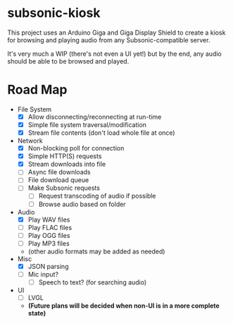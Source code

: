 # subsonic-kiosk
This project uses an Arduino Giga and Giga Display Shield to create a kiosk for browsing and playing audio from any Subsonic-compatible server.

It's very much a WIP (there's not even a UI yet!) but by the end, any audio should be able to be browsed and played.

# Road Map
- File System
  - [x] Allow disconnecting/reconnecting at run-time
  - [x] Simple file system traversal/modification
  - [x] Stream file contents (don't load whole file at once)
- Network
  - [x] Non-blocking poll for connection
  - [x] Simple HTTP(S) requests
  - [x] Stream downloads into file
  - [ ] Async file downloads
  - [ ] File download queue
  - [ ] Make Subsonic requests
    - [ ] Request transcoding of audio if possible
    - [ ] Browse audio based on folder
- Audio
    - [x] Play WAV files
    - [ ] Play FLAC files
    - [ ] Play OGG files
    - [ ] Play MP3 files
    - (other audio formats may be added as needed)
- Misc
    - [x] JSON parsing
    - [ ] Mic input?
      - [ ] Speech to text? (for searching audio)
- UI
    - [ ] LVGL
    - **(Future plans will be decided when non-UI is in a more complete state)**